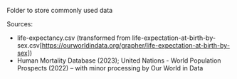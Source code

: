 Folder to store commonly used data

Sources:
 - life-expectancy.csv (transformed from life-expectation-at-birth-by-sex.csv[https://ourworldindata.org/grapher/life-expectation-at-birth-by-sex])
  - Human Mortality Database (2023); United Nations - World Population Prospects (2022) – with minor processing by Our World in Data